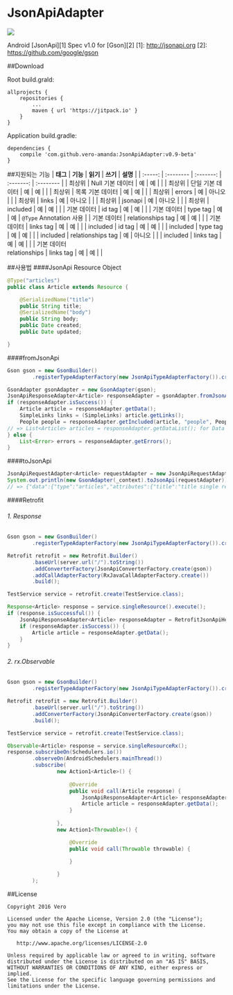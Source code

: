 # JsonApiAdapter
[![](https://jitpack.io/v/vero-amanda/JsonApiAdapter.svg)](https://jitpack.io/#vero-amanda/JsonApiAdapter)

Android [JsonApi][1] Spec v1.0 for [Gson][2]
[1]: http://jsonapi.org
[2]: https://github.com/google/gson

##Download

Root build.grald:

    allprojects {
        repositories {
            ...
            maven { url 'https://jitpack.io' }
        }
    }

Application build.gradle:

    dependencies {
        compile 'com.github.vero-amanda:JsonApiAdapter:v0.9-beta'
    }


##지원되는 기능
| **태그** |  **기능**  |  **읽기**  |  **쓰기**  |  **설명**  |
| :-----: | :-------- | :-------: | :-------: | :-------- |
| 최상위 | Null 기본 데이터 | 예 | 예 | |
| 최상위 | 단일 기본 데이터 | 예 | 예 | |
| 최상위 | 목록 기본 데이터 | 예 | 예 | |
| 최상위 | errors | 예 | 아니오 | |
| 최상위 | links | 예 | 아니오 | |
| 최상위 | jsonapi | 예 | 아니오 | |
| 최상위 | included | 예 | 예 | |
| 기본 데이터 | id tag | 예 | 예 | |
| 기본 데이터 | type tag | 예 | 예 | ```@Type``` Annotation 사용 |
| 기본 데이터 | relationships tag | 예 | 예 | |
| 기본 데이터 | links tag | 예 | 예 | |
| included | id tag | 예 | 예 | |
| included | type tag | 예 | 예 | |
| included | relationships tag | 예 | 아니오 | |
| included | links tag | 예 | 예 | |
| 기본 데이터 <br> relationships | links tag | 예 | 예 | |

##사용법
####JsonApi Resource Object
```java
@Type("articles")
public class Article extends Resource {

    @SerializedName("title")
    public String title;
    @SerializedName("body")
    public String body;
    public Date created;
    public Date updated;

}
```

####fromJsonApi
```java
Gson gson = new GsonBuilder()
        .registerTypeAdapterFactory(new JsonApiTypeAdapterFactory()).create();

GsonAdapter gsonAdapter = new GsonAdapter(gson);
JsonApiResponseAdapter<Article> responseAdapter = gsonAdapter.fromJsonApi(jsonApiString, Article.class);
if (responseAdapter.isSuccess()) {
    Article article = responseAdapter.getData();
    SimpleLinks links = (SimpleLinks) article.getLinks();
    People people = responseAdapter.getIncluded(article, "people", People.class);
// => List<Article> articles = responseAdapter.getDataList(); for Data array
} else {
    List<Error> errors = responseAdapter.getErrors();
}
```

####toJsonApi
```java
JsonApiRequestAdapter<Article> requestAdapter = new JsonApiRequestAdapter<>(_context, article);
System.out.println(new GsonAdapter(_context).toJsonApi(requestAdapter));
// => {"data":{"type":"articles","attributes":{"title":"title single resource","body":"body single resource"},"links":{"self":"http://google.com"}}}

```

####Retrofit
###### 1. Response
```java
Gson gson = new GsonBuilder()
        .registerTypeAdapterFactory(new JsonApiTypeAdapterFactory()).create();

Retrofit retrofit = new Retrofit.Builder()
        .baseUrl(server.url("/").toString())
        .addConverterFactory(JsonApiConverterFactory.create(gson))
        .addCallAdapterFactory(RxJavaCallAdapterFactory.create())
        .build();

TestService service = retrofit.create(TestService.class);

Response<Article> response = service.singleResource().execute();
if (response.isSuccessful()) {
    JsonApiResponseAdapter<Article> responseAdapter = RetrofitJsonApiHelper.getJsonApiAdapterFromResponse(response);
    if (responseAdapter.isSuccess()) {
        Article article = responseAdapter.getData();
    }
}

```
###### 2. rx.Observable
```java
Gson gson = new GsonBuilder()
        .registerTypeAdapterFactory(new JsonApiTypeAdapterFactory()).create();

Retrofit retrofit = new Retrofit.Builder()
        .baseUrl(server.url("/").toString())
        .addConverterFactory(JsonApiConverterFactory.create(gson))
        .build();

TestService service = retrofit.create(TestService.class);

Observable<Article> response = service.singleResourceRx();
response.subscribeOn(Schedulers.io())
        .observeOn(AndroidSchedulers.mainThread())
        .subscribe(
                new Action1<Article>() {
                    
                    @Override
                    public void call(Article response) {
                        JsonApiResponseAdapter<Article> responseAdapter = RetrofitJsonApiHelper.getJsonApiAdapterFromResource(resource);
                        Article article = responseAdapter.getData();
                    }
                    
                },
                new Action1<Throwable>() {

                    @Override
                    public void call(Throwable throwable) {
                        
                    }

                }
        );
```

##License

    Copyright 2016 Vero
    
    Licensed under the Apache License, Version 2.0 (the "License");
    you may not use this file except in compliance with the License.
    You may obtain a copy of the License at
    
       http://www.apache.org/licenses/LICENSE-2.0
    
    Unless required by applicable law or agreed to in writing, software
    distributed under the License is distributed on an "AS IS" BASIS,
    WITHOUT WARRANTIES OR CONDITIONS OF ANY KIND, either express or implied.
    See the License for the specific language governing permissions and
    limitations under the License.

